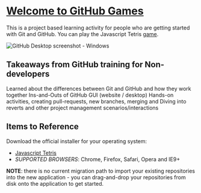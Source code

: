 # [Welcome to GitHub Games](https://desktop.github.com)

This is a project based learning activity for people who are getting started with Git and GitHub.
You can play the Javascript Tetris [game](https://githubschool.github.io/github-games-n-brock).

![GitHub Desktop screenshot - Windows](https://cloud.githubusercontent.com/assets/359239/26094502/a1f56d02-3a5d-11e7-8799-23c7ba5e5106.png)

## Takeaways from GitHub training for Non-developers

Learned about the differences between Git and GitHub and how they work together
Ins-and-Outs of GitHub GUI (website / desktop)
Hands-on activities, creating pull-requests, new branches, merging and 
Diving into reverts and other project management scenarios/interactions

## Items to Reference

Download the official installer for your operating system:

 - [Javascript Tetris](https://github.com/jakesgordon/javascript-tetris)
 - *SUPPORTED BROWSERS*: Chrome, Firefox, Safari, Opera and IE9+
 


**NOTE**: there is no current migration path to import your existing
repositories into the new application - you can drag-and-drop your repositories
from disk onto the application to get started.
